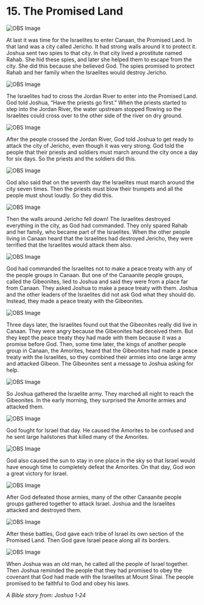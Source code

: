 # 15. The Promised Land

![OBS Image](https://cdn.door43.org/obs/jpg/360px/obs-en-15-01.jpg)

At last it was time for the Israelites to enter Canaan, the Promised Land. In that land was a city called Jericho. It had strong walls around it to protect it. Joshua sent two spies to that city. In that city lived a prostitute named Rahab. She hid these spies, and later she helped them to escape from the city. She did this because she believed God. The spies promised to protect Rahab and her family when the Israelites would destroy Jericho.

![OBS Image](https://cdn.door43.org/obs/jpg/360px/obs-en-15-02.jpg)

The Israelites had to cross the Jordan River to enter into the Promised Land. God told Joshua, “Have the priests go first.” When the priests started to step into the Jordan River, the water upstream stopped flowing so the Israelites could cross over to the other side of the river on dry ground.

![OBS Image](https://cdn.door43.org/obs/jpg/360px/obs-en-15-03.jpg)

After the people crossed the Jordan River, God told Joshua to get ready to attack the city of Jericho, even though it was very strong. God told the people that their priests and soldiers must march around the city once a day for six days. So the priests and the soldiers did this.

![OBS Image](https://cdn.door43.org/obs/jpg/360px/obs-en-15-04.jpg)

God also said that on the seventh day the Israelites must march around the city seven times. Then the priests must blow their trumpets and all the people must shout loudly. So they did this.

![OBS Image](https://cdn.door43.org/obs/jpg/360px/obs-en-15-05.jpg)

Then the walls around Jericho fell down! The Israelites destroyed everything in the city, as God had commanded. They only spared Rahab and her family, who became part of the Israelites. When the other people living in Canaan heard that the Israelites had destroyed Jericho, they were terrified that the Israelites would attack them also.

![OBS Image](https://cdn.door43.org/obs/jpg/360px/obs-en-15-06.jpg)

God had commanded the Israelites not to make a peace treaty with any of the people groups in Canaan. But one of the Canaanite people groups, called the Gibeonites, lied to Joshua and said they were from a place far from Canaan. They asked Joshua to make a peace treaty with them. Joshua and the other leaders of the Israelites did not ask God what they should do. Instead, they made a peace treaty with the Gibeonites.

![OBS Image](https://cdn.door43.org/obs/jpg/360px/obs-en-15-07.jpg)

Three days later, the Israelites found out that the Gibeonites really did live in Canaan. They were angry because the Gibeonites had deceived them. But they kept the peace treaty they had made with them because it was a promise before God. Then, some time later, the kings of another people group in Canaan, the Amorites, heard that the Gibeonites had made a peace treaty with the Israelites, so they combined their armies into one large army and attacked Gibeon. The Gibeonites sent a message to Joshua asking for help.

![OBS Image](https://cdn.door43.org/obs/jpg/360px/obs-en-15-08.jpg)

So Joshua gathered the Israelite army. They marched all night to reach the Gibeonites. In the early morning, they surprised the Amorite armies and attacked them.

![OBS Image](https://cdn.door43.org/obs/jpg/360px/obs-en-15-09.jpg)

God fought for Israel that day. He caused the Amorites to be confused and he sent large hailstones that killed many of the Amorites.

![OBS Image](https://cdn.door43.org/obs/jpg/360px/obs-en-15-10.jpg)

God also caused the sun to stay in one place in the sky so that Israel would have enough time to completely defeat the Amorites. On that day, God won a great victory for Israel.

![OBS Image](https://cdn.door43.org/obs/jpg/360px/obs-en-15-11.jpg)

After God defeated those armies, many of the other Canaanite people groups gathered together to attack Israel. Joshua and the Israelites attacked and destroyed them.

![OBS Image](https://cdn.door43.org/obs/jpg/360px/obs-en-15-12.jpg)

After these battles, God gave each tribe of Israel its own section of the Promised Land. Then God gave Israel peace along all its borders.

![OBS Image](https://cdn.door43.org/obs/jpg/360px/obs-en-15-13.jpg)

When Joshua was an old man, he called all the people of Israel together. Then Joshua reminded the people that they had promised to obey the covenant that God had made with the Israelites at Mount Sinai. The people promised to be faithful to God and obey his laws.

_A Bible story from: Joshua 1-24_
